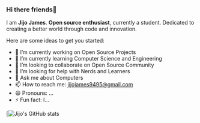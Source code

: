 ### Hi there friends👋


 I am **Jijo James**. **Open source enthusiast**, currently a student. Dedicated to creating a better world through code and innovation.

Here are some ideas to get you started:

- 🔭 I’m currently working on Open Source Projects
- 🌱 I’m currently learning Computer Science and Engineering
- 👯 I’m looking to collaborate on Open Source Community
- 🤔 I’m looking for help with Nerds and Learners
- 💬 Ask me about Computers
- 📫 How to reach me: jijojames9495@gmail.com
- 😄 Pronouns: ...
- ⚡ Fun fact: I...


[![Jijo's GitHub stats](https://github-readme-stats.vercel.app/api?username=JijoJames04&show_icons=true&theme=tokyonight)


